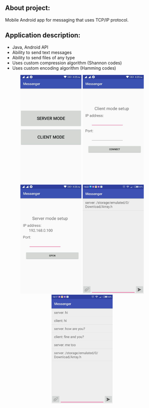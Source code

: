 ## About project:
Mobile Android app for messaging that uses TCP/IP protocol.

## Application description:
*  Java, Android API
*  Ability to send text messages
*  Ability to send files of any type
*  Uses custom compression algorithm (Shannon codes)
*  Uses custom encoding algorithm (Hamming codes)

<p align="center">
  <img src="/screenshot_1.jpg" width="200"/>
  <img src="/screenshot_2.jpg" width="200"/>
  <img src="/screenshot_3.jpg" width="200"/>
  <img src="/screenshot_4.jpg" width="200"/>
  <img src="/screenshot_5.jpg" width="200"/>
</p>
